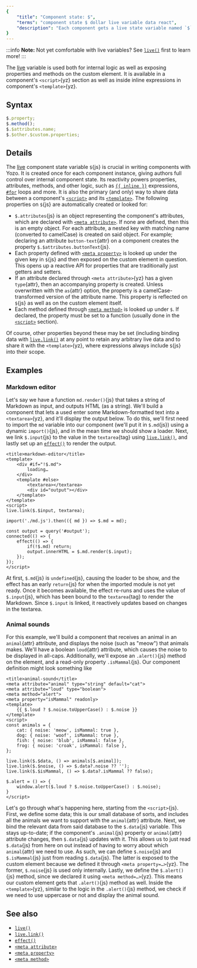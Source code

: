 ```yaml
---
{
	"title": "Component state: $",
	"terms": "component state $ dollar live variable data react",
	"description": "Each component gets a live state variable named `$`{js}. This variable allows for fine-grained reactivity in a concise manner."
}
---
```


:::info
**Note:** Not yet comfortable with live variables? See [`live()`](/docs/live/) first to learn more!
:::

The [live](/docs/live/) variable is used both for internal logic as well as exposing properties and methods on the custom element. It is available in a component's `<script>`{yz} section as well as inside inline expressions in component's `<template>`{yz}.

## Syntax

```js
$.property;
$.method();
$.$attributes.name;
$.$other.$custom.properties;
```

## Details

The [live](/docs/live/) component state variable `$`{js} is crucial in writing components with Yozo. It is created once for each component instance, giving authors full control over internal component state. Its reactivity powers properties, attributes, methods, and other logic, such as [`{{ inline }}`](/docs/components/template/inline/) expressions, [`#for`](/docs/components/template/for-of/) loops and more. It is also the primary (and only) way to share data between a component's [`<script>`](/docs/components/script/) and its [`<template>`](/docs/components/template/). The following properties on `$`{js} are automatically created or looked for:

- `$.attributes`{js} is an object representing the component's attributes, which are declared with [`<meta attribute>`](/docs/components/meta/attribute/). If none are defined, then this is an empty object. For each attribute, a nested key with matching name (converted to camelCase) is created on said object. For example; declaring an attribute `button-text`{attr} on a component creates the property `$.$attributes.buttonText`{js}.
- Each property defined with [`<meta property>`](/docs/components/meta/property/) is looked up under the given key in `$`{js} and then exposed on the custom element in question. This opens up a reactive API for properties that are traditionally just getters and setters.
- If an attribute declared through `<meta attribute>`{yz} has a given `type`{attr}, then an accompanying property is created. Unless overwritten with the `as`{attr} option, the property is a camelCase-transformed version of the attribute name. This property is reflected on `$`{js} as well as on the custom element itself.
- Each method defined through [`<meta method>`](/docs/components/meta/method/) is looked up under `$`. If declared, the property must be set to a function (usually done in the [`<script>`](/docs/components/script/) section).

Of course, other properties beyond these may be set (including binding data with [`live.link()`](/docs/live/link/) at any point to retain any arbitrary live data and to share it with the `<template>`{yz}, where expressions always include `$`{js} into their scope.

## Examples

### Markdown editor

Let's say we have a function `md.render()`{js} that takes a string of Markdown as input, and outputs HTML (as a string). We'll build a component that lets a used enter some Markdown-formatted text into a `<textarea>`{yz}, and it'll display the output below. To do this, we'll first need to import the `md` variable into our component (we'll put it in `$.md`{js}) using a dynamic `import()`{js}, and in the mean time we should show a loader. Next, we link `$.input`{js} to the value in the `textarea`{tag} using [`live.link()`](/docs/live/link/), and lastly set up an [`effect()`](/docs/effect/) to render the output.

```yz
<title>markdown-editor</title>
<template>
	<div #if="!$.md">
		loading…
	</div>
	<template #else>
		<textarea></textarea>
		<div id="output"></div>
	</template>
</template>
<script>
live.link($.$input, textarea);

import('./md.js').then(({ md }) => $.md = md);

const output = query('#output');
connected(() => {
	effect(() => {
		if(!$.md) return;
		output.innerHTML = $.md.render($.input);
	});
});
</script>
```

At first, `$.md`{js} is `undefined`{js}, causing the loader to be show, and the effect has an early `return`{js} for when the imported module is not yet ready. Once it becomes available, the effect re-runs and uses the value of `$.input`{js}, which has been bound to the `textarea`{tag} to render the Markdown. Since `$.input` is linked, it reactively updates based on changes in the textarea.

### Animal sounds

For this example, we'll build a component that receives an animal in an `animal`{attr} attribute, and displays the noise (such as "meow") that animals makes. We'll have a boolean `loud`{attr} attribute, which causes the noise to be displayed in all-caps. Additionally, we'll expose an `.alert()`{js} method on the element, and a read-only property `.isMammal`{js}. Our component definition might look something like

```yz
<title>animal-sound</title>
<meta attribute="animal" type="string" default="cat">
<meta attribute="loud" type="boolean">
<meta method="alert">
<meta property="isMammal" readonly>
<template>
	{{ $.loud ? $.noise.toUpperCase() : $.noise }}
</template>
<script>
const animals = {
	cat: { noise: 'meow', isMammal: true },
	dog: { noise: 'woof', isMammal: true },
	fish: { noise: 'blub', isMammal: false },
	frog: { noise: 'croak', isMammal: false },
};

live.link($.$data, () => animals[$.animal]);
live.link($.$noise, () => $.data?.noise ?? '');
live.link($.$isMammal, () => $.data?.isMammal ?? false);

$.alert = () => {
	window.alert($.loud ? $.noise.toUpperCase() : $.noise);
}
</script>
```

Let's go through what's happening here, starting from the `<script>`{js}. First, we define some data; this is our small database of sorts, and includes all the animals we want to support with the `animal`{attr} attribute. Next, we bind the relevant data from said database to the `$.data`{js} variable. This stays up-to-date; if the component's `.animal`{js} property or `animal`{attr} attribute changes, then `$.data`{js} updates with it. This allows us to just read `$.data`{js} from here on out instead of having to worry about which `animal`{attr} we need to use. As such, we can define `$.noise`{js} and `$.isMammal`{js} just from reading `$.data`{js}. The latter is exposed to the custom element because we defined it through `<meta property=…>`{yz}. The former, `$.noise`{js} is used only internally. Lastly, we define the `$.alert()`{js} method, since we declared it using `<meta method=…>`{yz}. This means our custom element gets that `.alert()`{js} method as well. Inside the `<template>`{yz}, similar to the logic in the `.alert()`{js} method, we check if we need to use uppercase or not and display the animal sound.

## See also

- [`live()`](/docs/live/)
- [`live.link()`](/docs/live/link/)
- [`effect()`](/docs/effect/)
- [`<meta attribute>`](/docs/components/meta/attribute/)
- [`<meta property>`](/docs/components/meta/property/)
- [`<meta method>`](/docs/components/meta/method/)
